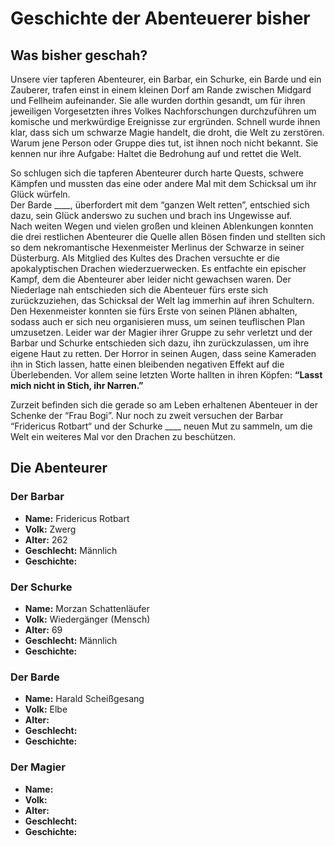 # Geschichte der Abenteuerer bisher

## Was bisher geschah?
Unsere vier tapferen Abenteurer, ein Barbar, ein Schurke, ein Barde und ein Zauberer, trafen einst in einem kleinen Dorf am Rande zwischen Midgard und Fellheim aufeinander. Sie alle wurden dorthin gesandt, um für ihren jeweiligen Vorgesetzten ihres Volkes Nachforschungen durchzuführen um komische und merkwürdige Ereignisse zur ergründen. Schnell wurde ihnen klar, dass sich um schwarze Magie handelt, die droht, die Welt zu zerstören. Warum jene Person oder Gruppe dies tut, ist ihnen noch nicht bekannt. Sie kennen nur ihre Aufgabe: Haltet die Bedrohung auf und rettet die Welt.  

So schlugen sich die tapferen Abenteurer durch harte Quests, schwere Kämpfen und mussten das eine oder andere Mal mit dem Schicksal um ihr Glück würfeln.  
Der Barde ____, überfordert mit dem “ganzen Welt retten”, entschied sich dazu, sein Glück anderswo zu suchen und brach ins Ungewisse auf.  
Nach weiten Wegen und vielen großen und kleinen Ablenkungen konnten die drei restlichen Abenteurer die Quelle allen Bösen finden und stellten sich so dem nekromantische Hexenmeister Merlinus der Schwarze in seiner Düsterburg. Als Mitglied des Kultes des Drachen versuchte er die apokalyptischen Drachen wiederzuerwecken. Es entfachte ein epischer Kampf, dem die Abenteurer aber leider nicht gewachsen waren. Der Niederlage nah entschieden sich die Abenteuer fürs erste sich zurückzuziehen, das Schicksal der Welt lag immerhin auf ihren Schultern. Den Hexenmeister konnten sie fürs Erste von seinen Plänen abhalten, sodass auch er sich neu organisieren muss, um seinen teuflischen Plan umzusetzen. 
Leider war der Magier ihrer Gruppe zu sehr verletzt und der Barbar und Schurke entschieden sich dazu, ihn zurückzulassen, um ihre eigene Haut zu retten. Der Horror in seinen Augen, dass seine Kameraden ihn in Stich lassen, hatte einen bleibenden negativen Effekt auf die Überlebenden. Vor allem seine letzten Worte hallten in ihren Köpfen: **“Lasst mich nicht in Stich, ihr Narren.”** 

Zurzeit befinden sich die gerade so am Leben erhaltenen Abenteuer in der Schenke der “Frau Bogi”. Nur noch zu zweit versuchen der Barbar “Fridericus Rotbart“ und der Schurke ____ neuen Mut zu sammeln, um die Welt ein weiteres Mal vor den Drachen zu beschützen. 


## Die Abenteurer

### Der Barbar
- **Name:** Fridericus Rotbart
- **Volk:** Zwerg
- **Alter:** 262
- **Geschlecht:** Männlich
- **Geschichte:** 

### Der Schurke
- **Name:** Morzan Schattenläufer
- **Volk:** Wiedergänger (Mensch)
- **Alter:** 69
- **Geschlecht:** Männlich
- **Geschichte:** 

### Der Barde
- **Name:** Harald Scheißgesang
- **Volk:** Elbe
- **Alter:** 
- **Geschlecht:** 
- **Geschichte:** 

### Der Magier
- **Name:** 
- **Volk:** 
- **Alter:** 
- **Geschlecht:** 
- **Geschichte:** 
